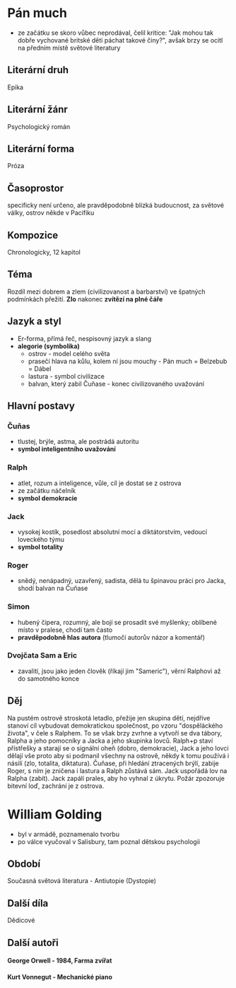 # Pán much
 - ze začátku se skoro vůbec neprodával, čelil kritice: "Jak mohou tak dobře vychované britské děti páchat takové činy?", avšak brzy se ocitl na předním místě světové literatury

## Literární druh
Epika
## Literární žánr
Psychologický román
## Literární forma
Próza
## Časoprostor
specificky není určeno, ale pravděpodobně blízká budoucnost, za světové války, ostrov někde v Pacifiku
## Kompozice
Chronologicky, 12 kapitol
## Téma
Rozdíl mezi dobrem a zlem (civilizovanost a barbarství) ve špatných podmínkách přežití. **Zlo** nakonec **zvítězí na plné čáře**
## Jazyk a styl
 - Er-forma, přímá řeč, nespisovný jazyk a slang
 - **alegorie (symbolika)**
    - ostrov - model celého světa
    - prasečí hlava na kůlu, kolem ní jsou mouchy - Pán much = Belzebub = Dábel
    - lastura - symbol civilizace
    - balvan, který zabil Čuňase - konec civilizovaného uvažování
## Hlavní postavy
### Čuňas
 - tlustej, brýle, astma, ale postrádá autoritu
 - **symbol inteligentního uvažování**
### Ralph
 - atlet, rozum a inteligence, vůle, cíl je dostat se z ostrova
 - ze začátku náčelník
 - **symbol demokracie**
### Jack
 - vysokej kostík, posedlost absolutní mocí a diktátorstvím, vedoucí loveckého týmu
 - **symbol totality**
### Roger
 - snědý, nenápadný, uzavřený, sadista, dělá tu špinavou práci pro Jacka, shodí balvan na Čuňase
### Simon
 - hubený čipera, rozumný, ale bojí se prosadit své myšlenky; oblíbené místo v pralese, chodí tam často
 - **pravděpodobně hlas autora** (tlumočí autorův názor a komentář)
### Dvojčata Sam a Eric
 - zavalití, jsou jako jeden člověk (říkají jim "Sameric"), věrní Ralphovi až do samotného konce
## Děj
Na pustém ostrově stroskotá letadlo, přežije jen skupina dětí, nejdříve stanoví cíl vybudovat demokratickou společnost, po vzoru "dospěláckého života", v čele s Ralphem. To se však brzy zvrhne a vytvoří se dva tábory, Ralpha a jeho pomocníky a Jacka a jeho skupinka lovců. Ralph+p staví přístřešky a starají se o signální oheň (dobro, demokracie), Jack a jeho lovci dělají vše proto aby si podmanil všechny na ostrově, někdy k tomu používá i násilí (zlo, totalita, diktatura). Čuňase, při hledání ztracených brýlí, zabije Roger, s ním je zničena i lastura a Ralph zůstává sám. Jack uspořádá lov na Ralpha (zabít). Jack zapálí prales, aby ho vyhnal z úkrytu. Požár zpozoruje bitevní loď, zachrání je z ostrova.
# William Golding
 - byl v armádě, poznamenalo tvorbu
 - po válce vyučoval v Salisbury, tam poznal dětskou psychologii
## Období
Současná světová literatura - Antiutopie (Dystopie)
## Další díla
Dědicové
## Další autoři
#### George Orwell - 1984, Farma zvířat
#### Kurt Vonnegut - Mechanické piano